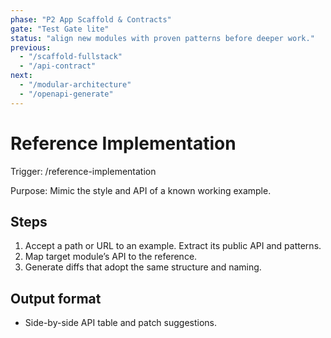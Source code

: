 ```yaml
---
phase: "P2 App Scaffold & Contracts"
gate: "Test Gate lite"
status: "align new modules with proven patterns before deeper work."
previous:
  - "/scaffold-fullstack"
  - "/api-contract"
next:
  - "/modular-architecture"
  - "/openapi-generate"
---
```


# Reference Implementation

Trigger: /reference-implementation

Purpose: Mimic the style and API of a known working example.

## Steps

1. Accept a path or URL to an example. Extract its public API and patterns.
2. Map target module’s API to the reference.
3. Generate diffs that adopt the same structure and naming.

## Output format

- Side-by-side API table and patch suggestions.

